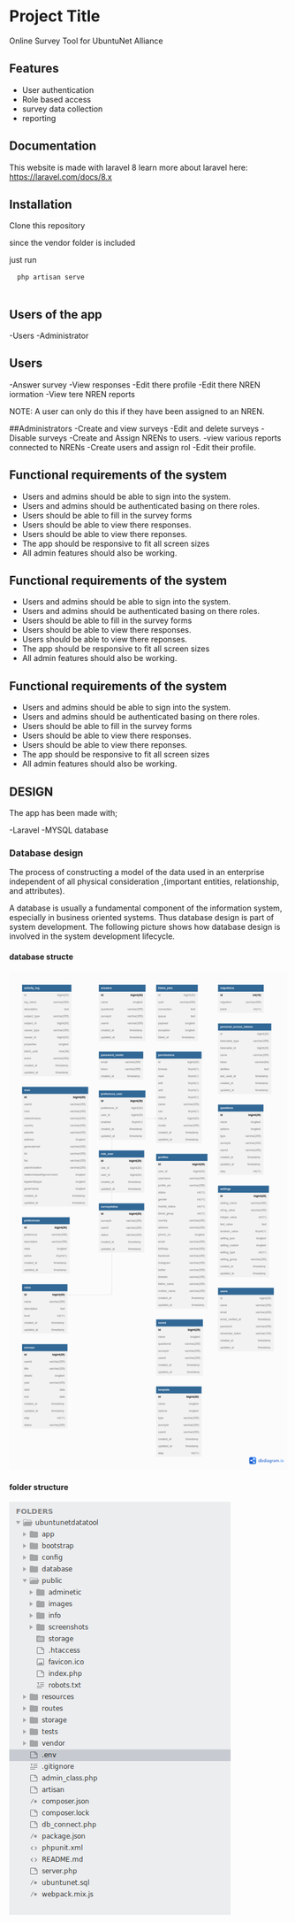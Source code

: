 
# Project Title

Online Survey Tool for UbuntuNet Alliance

## Features

- User authentication
- Role based access
- survey data collection
- reporting


## Documentation

This website is made with laravel 8
learn more about laravel here:
https://laravel.com/docs/8.x

## Installation

Clone this repository

since the vendor folder is included

just run 
```bash
  php artisan serve
  
```

## Users of the app

-Users
-Administrator

## Users

-Answer survey
-View responses
-Edit there profile
-Edit there NREN iormation
-View tere NREN reports

NOTE: A user can only do this if they have been assigned to an NREN.

##Administrators 
-Create and view surveys
-Edit and delete surveys
-Disable surveys
-Create and Assign NRENs to users.
-view various reports connected to NRENs
-Create users and assign rol
-Edit their profile.

## Functional requirements of the system

- Users and admins should be able to sign into the system.
- Users and admins should be authenticated basing on there roles.
- Users should be able to fill in the survey forms 
- Users should be able to view there responses.
- Users should be able to view there reponses.
- The app should be responsive to fit all screen sizes
- All admin features should also be working.

## Functional requirements of the system

- Users and admins should be able to sign into the system.
- Users and admins should be authenticated basing on there roles.
- Users should be able to fill in the survey forms 
- Users should be able to view there responses.
- Users should be able to view there reponses.
- The app should be responsive to fit all screen sizes
- All admin features should also be working.


## Functional requirements of the system

- Users and admins should be able to sign into the system.
- Users and admins should be authenticated basing on there roles.
- Users should be able to fill in the survey forms 
- Users should be able to view there responses.
- Users should be able to view there reponses.
- The app should be responsive to fit all screen sizes
- All admin features should also be working.

## DESIGN
The app has been made with;

-Laravel
-MYSQL database

### Database design
The process of constructing a model of the data used in an enterprise independent of all physical consideration ,(important entities, relationship, and attributes).

A database is usually a fundamental component of the information system, especially in business oriented systems. Thus database design is part of system development. The following picture shows how database design is involved in the system development lifecycle.

#### database structe
![database Screenshot](https://raw.githubusercontent.com/theebruno/ubuntunetdatatool/b0ac2bcd0329388bb9f3f50ed4652c27d82f25a3/public/screenshots/database.png)


#### folder structure
![folder Screenshot](https://raw.githubusercontent.com/theebruno/ubuntunetdatatool/b0ac2bcd0329388bb9f3f50ed4652c27d82f25a3/public/screenshots/folders.png)
